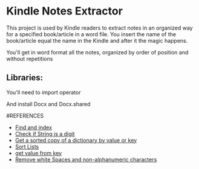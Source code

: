 # Kindle Notes Extractor

This project is used by Kindle readers to extract notes in an organized way for a specified book/article in a word file.
You insert the name of the book/article equal the name in the Kindle and after it the magic happens.

You'll get in word format all the notes, organized by order of position and without repetitions

## Libraries:
You'll need to import operator

And install Docx and Docx.shared

#REFERENCES
* [Find and index](https://stackoverflow.com/questions/2294493/how-to-get-the-position-of-a-character-in-python)
* [Check if String is a digit](https://www.pythonpool.com/python-check-if-string-is-integer/#:~:text=We%20can%20use%20the%20isdigit,Otherwise%2C%20it%20returns%20False.)
* [Get a sorted copy of a dictionary by value or key](https://stackoverflow.com/questions/613183/how-do-i-sort-a-dictionary-by-value)
* [Sort Lists](https://www.datacamp.com/community/tutorials/sorting-in-python?utm_source=adwords_ppc&utm_medium=cpc&utm_campaignid=1455363063&utm_adgroupid=65083631748&utm_device=c&utm_keyword=&utm_matchtype=&utm_network=g&utm_adpostion=&utm_creative=278443377095&utm_targetid=aud-392016246653:dsa-429603003980&utm_loc_interest_ms=&utm_loc_physical_ms=9101623&gclid=Cj0KCQiAi9mPBhCJARIsAHchl1xFK3fiPNBMr_p_p9MFTptHeslLvS7pXlYaEZEayXi_ts63BHKeHioaAsFvEALw_wcB)
* [get value from key](https://note.nkmk.me/en/python-dict-get/#:~:text=You%20can%20use%20get(),the%20key%20does%20not%20exist.&text=Specify%20the%20key%20as%20the,the%20key%20does%20not%20exist.)
* [Remove white Spaces and non-alphanumeric characters](https://www.kite.com/python/answers/how-to-remove-all-non-alphanumeric-characters-from-a-string-in-python)